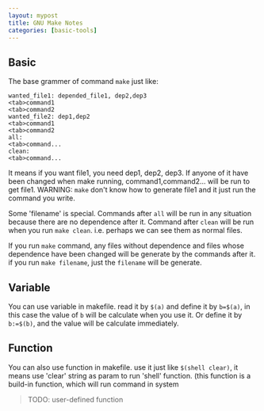 ```yaml
---
layout: mypost
title: GNU Make Notes
categories: [basic-tools]
---
```


## Basic

The base grammer of command `make` just like:

    wanted_file1: depended_file1, dep2,dep3
    <tab>command1
    <tab>command2
    wanted_file2: dep1,dep2
    <tab>command1
    <tab>command2
    all:
    <tab>command...
    clean:
    <tab>command...

It means if you want file1, you need dep1, dep2, dep3. If anyone of it have been changed when make running, command1,command2... will be run to get file1. WARNING: `make` don't know how to generate file1 and it just run the command you write.

Some 'filename' is special. Commands after `all` will be run in any situation because there are no dependence after it. Command after `clean` will be run when you run `make clean`. i.e. perhaps we can see them as normal files.

If you run `make` command, any files without dependence and files whose dependence have been changed will be generate by the commands after it. if you run `make filename`, just the `filename` will be generate.

## Variable

You can use variable in makefile. read it by `$(a)` and define it by `b=$(a)`, in this case the value of `b` will be calculate when you use it. Or define it by `b:=$(b)`, and the value will be calculate immediately.

## Function

You can also use function in makefile. use it just like `$(shell clear)`, it means use 'clear' string as param to run 'shell' function. (this function is a build-in function, which will run command in system 

> TODO: user-defined function
